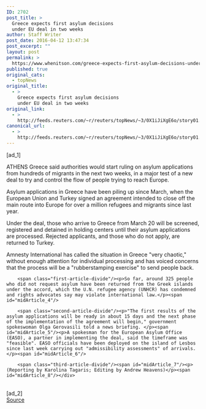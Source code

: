 ```yaml
---
ID: 2702
post_title: >
  Greece expects first asylum decisions
  under EU deal in two weeks
author: Staff Writer
post_date: 2016-04-12 13:47:34
post_excerpt: ""
layout: post
permalink: >
  https://www.whenitson.com/greece-expects-first-asylum-decisions-under-eu-deal-in-two-weeks/
published: true
original_cats:
  - topNews
original_title:
  - >
    Greece expects first asylum decisions
    under EU deal in two weeks
original_link:
  - >
    http://feeds.reuters.com/~r/reuters/topNews/~3/0X1iJiXgE6o/story01.htm
canonical_url:
  - >
    http://feeds.reuters.com/~r/reuters/topNews/~3/0X1iJiXgE6o/story01.htm
---
```

 [ad_1]
<br><div id="articleText">
<span id="midArticle_start"/>

<span class="focusParagraph" readability="5"><p><span class="articleLocation">ATHENS</span> Greece said authorities would start ruling on asylum applications from hundreds of migrants in the next two weeks, in a major test of a new deal to try and control the flow of people trying to reach Europe.</p></span><span id="midArticle_0"/><p>Asylum applications in Greece have been piling up since March, when the European Union and Turkey signed an agreement intended to close off the main route into Europe for over a million refugees and migrants since last year.</p><span id="midArticle_1"/><p>Under the deal, those who arrive to Greece from March 20 will be screened, registered and detained in holding centers until their asylum applications are processed. Rejected applicants, and those who do not apply, are returned to Turkey.</p><span id="midArticle_2"/><p>Amnesty International has called the situation in Greece "very chaotic," without enough attention for individual processing and has voiced concerns that the process will be a "rubberstamping exercise" to send people back. </p><span id="midArticle_3"/>
        
        <span class="first-article-divide"/><p>So far, around 325 people who did not request asylum have been returned from the Greek islands under the accord, which the U.N. refugee agency (UNHCR) has condemned and rights advocates say may violate international law.</p><span id="midArticle_4"/>
        
        <span class="second-article-divide"/><p>"The first results of the asylum applications will be ready in about 15 days and the next phase of the implementation of the agreement will begin," government spokeswoman Olga Gerovasili told a news briefing. </p><span id="midArticle_5"/><p>A spokesman for the European Asylum Office (EASO), a partner in implementing the deal, said the timeframe was "feasible". EASO officials have been deployed on the island of Lesbos since last week carrying out "admissibility assessments" of arrivals.</p><span id="midArticle_6"/>
        
        <span class="third-article-divide"/><span id="midArticle_7"/><p> (Reporting by Karolina Tagaris; Editing by Andrew Heavens)</p><span id="midArticle_8"/></div>
<br>[ad_2]
<br><a href="http://feeds.reuters.com/~r/reuters/topNews/~3/0X1iJiXgE6o/story01.htm">Source </a>